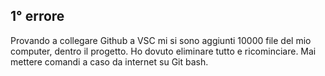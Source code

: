 ## **1° errore**

Provando a collegare Github a VSC mi si sono aggiunti 10000 file del mio computer, dentro il progetto. Ho dovuto eliminare tutto e ricominciare. Mai mettere comandi a caso da internet su Git bash.